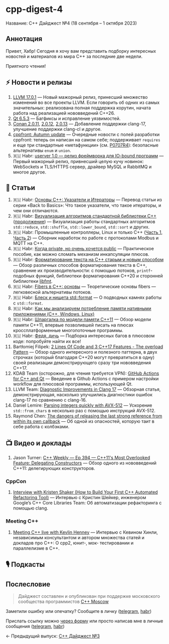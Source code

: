 # cpp-digest-4

Название: C++ Дайджест №4 (18 сентября – 1 октября 2023)

## Аннотация

Привет, Хабр! Сегодня я хочу вам представить подборку интересных новостей и материалов из мира C++ за последние две недели.

Приятного чтения!

## ⚡️️ Новости и релизы

1. [LLVM 17.0.1](https://github.com/llvm/llvm-project/releases/tag/llvmorg-17.0.1) — Новый мажорный релиз, принесший множество изменений во все проекты LLVM. Если говорить об одних из самых значительных: реализована полная поддержка корутин, начата работа над реализацией нововведений C++26.
2. [Qt 6.5.3](https://www.qt.io/blog/qt-6.5.3-released) — Багфиксы и исправление уязвимостей.
3. [Conan 2.0.11](https://github.com/conan-io/conan/releases/tag/2.0.11), [2.0.12](https://github.com/conan-io/conan/releases/tag/2.0.12), [2.0.13](https://github.com/conan-io/conan/releases/tag/2.0.13) — Добавление поддержки clang-17, улучшение поддержки clang-cl и другое.
4. [cppfront: Autumn update](https://herbsutter.com/2023/09/28/cppfront-autumn-update/) — Очередные новости с полей разработки cppfront: теперь он написан на самом себе; поддерживает `requires` и еще три стандартные «метафункции» (см. [P0707R4](https://www.open-std.org/jtc1/sc22/wg21/docs/papers/2019/p0707r4.pdf)): безопасные альтернативы `enum` и `union`.
5. 🇷🇺 Habr: [userver 1.0 — релиз фреймворка для IO-bound программ](https://habr.com/ru/companies/yandex/articles/760244/) — Первый мажорный релиз, привнесший целую кучу новинок: WebSockets и TLS/HTTPS сервер, драйвер MySQL и RabbitMQ и многое другое.



## 📝 Статьи

1. 🇷🇺 Habr: [Основы C++: Указатели и Итераторы](https://habr.com/ru/companies/otus/articles/762548/) — Перевод статьи из серии «Back to Basics»: Что такое указатели, что такое итераторы, и чем они отличаются.
2. 🇷🇺 Habr: [Визуализация алгоритмов стандартной библиотеки C++](https://habr.com/ru/articles/762554/) ([продолжение](https://habr.com/ru/articles/763024/)) — Визуализация работы стандартных алгоритмов `std::reduce`, `std::shuffle`, `std::lower_bound`, `std::sort` и других.
3. 🇷🇺 Habr: Промышленные контроллеры, Linux и только C++ ([Часть 1](https://habr.com/ru/articles/762576/), [Часть 2](https://habr.com/ru/articles/764116/)) — Сборник наработок по работе с протоколами Modbus и MQTT на C++.
4. 🇷🇺 Habr: [Когда private, но очень хочется public](https://habr.com/ru/articles/762250/) — Практическое пособие, как можно сломать механизм инкапсуляции плюсов.
5. 🇷🇺 Habr: [Форматирование текста на C++ старым и новым способом](https://habr.com/ru/companies/ruvds/articles/761910/) — Обзор различных способов форматирования текста в C++, сравнение их производительности: с помощью потоков, `printf`-подобных функций, библиотеки форматирования C++20 и сторонней библиотеки [libfmt](https://github.com/fmtlib/fmt).
6. 🇷🇺 Habr: [Fibers в C++: основы](https://habr.com/ru/articles/763074/) — Теоретические основы fibers — легковесной альтернативы потоков.
7. 🇷🇺 Habr: [Блеск и нищета std::format](https://habr.com/ru/articles/763784/) — О подводных камнях работы с `std::format`.
8. 🇷🇺 Habr: [Как мы анализируем потребление памяти нативными приложениями (C++, Windows, Linux)](https://habr.com/ru/companies/1c/articles/761012/)
9. 🇷🇺 Habr: [Шпаргалка по модели памяти С++11](https://habr.com/ru/companies/otus/articles/763810/) — Обзор модели памяти C++11, впервые позволившей писать на плюсах кроссплатформенные многопоточные программы.
10. 🇷🇺 Habr: [Федя, дичь](https://habr.com/ru/articles/764514/) — Подборка интересных багов в плюсовом коде: попробуйте найти их все!
5. Bartłomiej Filipek: [2 Lines Of Code and 3 C++17 Features - The overload Pattern](https://www.cppstories.com/2019/02/2lines3featuresoverload.html/) — Обзор одного интересного и полезного паттерна, в двух строчках (который благодаря C++20 могут превратиться в одну) своей реализации демонстрирующего сразу три нововведения C++17.
6. KDAB Team (осторожно, для чтения требуется VPN): [GitHub Actions for C++ and Qt](https://www.kdab.com/github-actions-for-cpp-and-qt/) — Введение в Github Actions с примером настройки workflow для плюсовой программы, использующей Qt.
7. LLVM Team: [Diagnostic Improvements in Clang 17](https://blog.llvm.org/posts/2023-09-19-diagnostic-improvements-in-clang-17/) — Обзорная статья, демонстрирующая, насколько улучшились диагностики ошибок clang-17 по сравнению с clang-16.
8. Daniel Lemire: [Parsing integers quickly with AVX-512](https://lemire.me/blog/2023/09/22/parsing-integers-quickly-with-avx-512/) — Ускорение `std::from_chars` в несколько раз с помощью инструкций AVX-512.
9. Raymond Chen: [The dangers of releasing the last strong reference from within its own callback](https://devblogs.microsoft.com/oldnewthing/20230927-00/?p=108831) — Об одной из опасностей, которую таит в себе работа с колбэками.

## 📺 Видео и доклады

1. Jason Turner: [C++ Weekly — Ep 394 — C++11's Most Overlooked Feature: Delegating Constructors](https://www.youtube.com/watch?v=G5ewfxJ0KMU) — Обзор одного из нововведений C++11: делегирующих конструкторов.

### CppCon

1. [Interview with Kristen Shaker (How to Build Your First C++ Automated Refactoring Tool)](https://www.youtube.com/watch?v=7UCeltE3gF4) — Интервью с Кристин Шейкер, инженером Google’s C++ Core Libraries Team: Об автоматизации рефакторинга с помощью clang.

### Meeting C++

1. [Meeting C++ live with Kevlin Henney](https://www.youtube.com/watch?v=O0BghVOugXc) — Интервью с Кевином Хинли, независимым консультантом и автором множества статей и докладов про C++: О cpp2, юнит-, мок- тестировании и параллелизме в C++.

## 🎙️ Подкасты

## Послесловие

> Дайджест составлен и опубликован при поддержке московского сообщества программистов [C++ Moscow](https://t.me/cppmoscow_info)

Заметили ошибку или опечатку? Сообщите в личку ([telegram](https://t.me/eoanermine), [habr](https://habr.com/ru/conversations/eoanermine/))

Прислать ссылку можно [через форму](https://forms.yandex.ru/cloud/64f48043e010db921819c447/) или просто написав мне в личные сообщения ([telegram](https://t.me/eoanermine), [habr](https://habr.com/ru/conversations/eoanermine/))

← Предыдущий выпуск: [C++ Дайджест №3](https://habr.com/ru/articles/761786/)
